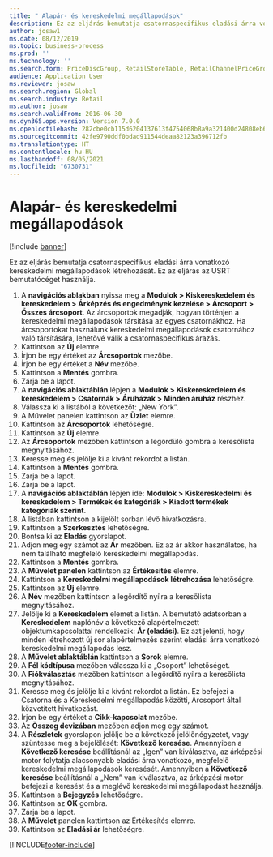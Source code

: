 ```yaml
---
title: " Alapár- és kereskedelmi megállapodások"
description: Ez az eljárás bemutatja csatornaspecifikus eladási árra vonatkozó kereskedelmi megállapodások létrehozását.
author: josaw1
ms.date: 08/12/2019
ms.topic: business-process
ms.prod: ''
ms.technology: ''
ms.search.form: PriceDiscGroup, RetailStoreTable, RetailChannelPriceGroup, EcoResProductDetailsExtended, PriceDiscAdmTable, PriceDiscAdm
audience: Application User
ms.reviewer: josaw
ms.search.region: Global
ms.search.industry: Retail
ms.author: josaw
ms.search.validFrom: 2016-06-30
ms.dyn365.ops.version: Version 7.0.0
ms.openlocfilehash: 282cbe0cb115d6204137613f4754068b8a9a321400d24808eb67266a83d7bcc6
ms.sourcegitcommit: 42fe9790ddf0bdad911544deaa82123a396712fb
ms.translationtype: HT
ms.contentlocale: hu-HU
ms.lasthandoff: 08/05/2021
ms.locfileid: "6730731"
---
```

# <a name="base-price-and-trade-agreements"></a> Alapár- és kereskedelmi megállapodások

[!include [banner](../includes/banner.md)]

Ez az eljárás bemutatja csatornaspecifikus eladási árra vonatkozó kereskedelmi megállapodások létrehozását. Ez az eljárás az USRT bemutatócéget használja.

1. A **navigációs ablakban** nyissa meg a **Modulok > Kiskereskedelem és kereskedelem > Árképzés és engedmények kezelése > Árcsoport > Összes árcsoport**. Az árcsoportok megadják, hogyan történjen a kereskedelmi megállapodások társítása az egyes csatornákhoz. Ha árcsoportokat használunk kereskedelmi megállapodások csatornához való társítására, lehetővé válik a csatornaspecifikus árazás.  
2. Kattintson az **Új** elemre.
3. Írjon be egy értéket az **Árcsoportok** mezőbe.
4. Írjon be egy értéket a **Név** mezőbe.
5. Kattintson a **Mentés** gombra.
6. Zárja be a lapot.
7. A **navigációs ablaktáblán** lépjen a **Modulok > Kiskereskedelem és kereskedelem > Csatornák > Áruházak > Minden áruház** részhez.
8. Válassza ki a listából a következőt: „New York”.
9. A Művelet panelen kattintson az **Üzlet** elemre.
10. Kattintson az **Árcsoportok** lehetőségre.
11. Kattintson az **Új** elemre.
12. Az **Árcsoportok** mezőben kattintson a legördülő gombra a keresőlista megnyitásához.
13. Keresse meg és jelölje ki a kívánt rekordot a listán.
14. Kattintson a **Mentés** gombra.
15. Zárja be a lapot.
16. Zárja be a lapot.
17. A **navigációs ablaktáblán** lépjen ide: **Modulok > Kiskereskedelmi és kereskedelem > Termékek és kategóriák > Kiadott termékek kategóriák szerint**.
18. A listában kattintson a kijelölt sorban lévő hivatkozásra.
19. Kattintson a **Szerkesztés** lehetőségre.
20. Bontsa ki az **Eladás** gyorslapot.
21. Adjon meg egy számot az **Ár** mezőben. Ez az ár akkor használatos, ha nem található megfelelő kereskedelmi megállapodás.  
22. Kattintson a **Mentés** gombra.
23. A **Művelet panelen** kattintson az **Értékesítés** elemre.
24. Kattintson a **Kereskedelmi megállapodások létrehozása** lehetőségre.
25. Kattintson az **Új** elemre.
26. A **Név** mezőben kattintson a legördítő nyílra a keresőlista megnyitásához.
27. Jelölje ki a **Kereskedelem** elemet a listán. A bemutató adatsorban a **Kereskedelem** naplónév a következő alapértelmezett objektumkapcsolattal rendelkezik: **Ár (eladási)**. Ez azt jelenti, hogy minden létrehozott új sor alapértelmezés szerint eladási árra vonatkozó kereskedelmi megállapodás lesz.  
28. A **Művelet ablaktáblán** kattintson a **Sorok** elemre.
29. A **Fél kódtípusa** mezőben válassza ki a „Csoport” lehetőséget.
30. A **Fiókválasztás** mezőben kattintson a legördítő nyílra a keresőlista megnyitásához.
31. Keresse meg és jelölje ki a kívánt rekordot a listán. Ez befejezi a Csatorna és a Kereskedelmi megállapodás közötti, Árcsoport által közvetített hivatkozást.  
32. Írjon be egy értéket a **Cikk-kapcsolat** mezőbe.
33. Az **Összeg devizában** mezőben adjon meg egy számot.
34. A **Részletek** gyorslapon jelölje be a következő jelölőnégyzetet, vagy szüntesse meg a bejelölését: **Következő keresése**. Amennyiben a **Következő keresése** beállításnál az „Igen” van kiválasztva, az árképzési motor folytatja alacsonyabb eladási árra vonatkozó, megfelelő kereskedelmi megállapodások keresését. Amennyiben a **Következő keresése** beállításnál a „Nem” van kiválasztva, az árképzési motor befejezi a keresést és a meglévő kereskedelmi megállapodást használja.  
35. Kattintson a **Bejegyzés** lehetőségre.
36. Kattintson az **OK** gombra.
37. Zárja be a lapot.
38. A **Művelet** panelen kattintson az Értékesítés elemre.
39. Kattintson az **Eladási ár** lehetőségre.



[!INCLUDE[footer-include](../../includes/footer-banner.md)]